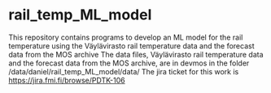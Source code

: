 # rail_temp_ML_model
This repository contains programs to develop an ML model for the rail temperature using  the Väylävirasto rail temperature data and the forecast data from the MOS archive
The data files, Väylävirasto rail temperature data and the forecast data from the MOS archive, are in devmos in the folder /data/daniel/rail_temp_ML_model/data/
The jira ticket for this work is https://jira.fmi.fi/browse/PDTK-106
